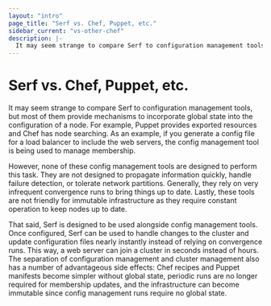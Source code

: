 ```yaml
---
layout: "intro"
page_title: "Serf vs. Chef, Puppet, etc."
sidebar_current: "vs-other-chef"
description: |-
  It may seem strange to compare Serf to configuration management tools, but most of them provide mechanisms to incorporate global state into the configuration of a node. For example, Puppet provides exported resources and Chef has node searching. As an example, if you generate a config file for a load balancer to include the web servers, the config management tool is being used to manage membership.
---
```


# Serf vs. Chef, Puppet, etc.

It may seem strange to compare Serf to configuration management tools,
but most of them provide mechanisms to incorporate global state into the
configuration of a node. For example, Puppet provides exported resources
and Chef has node searching. As an example, if you generate a config file
for a load balancer to include the web servers, the config management
tool is being used to manage membership.

However, none of these config management tools are designed to perform
this task. They are not designed to propagate information quickly,
handle failure detection, or tolerate network partitions. Generally,
they rely on very infrequent convergence runs to bring things up to date.
Lastly, these tools are not friendly for immutable infrastructure as they
require constant operation to keep nodes up to date.

That said, Serf is designed to be used alongside config management tools.
Once configured, Serf can be used to handle changes to the cluster and
update configuration files nearly instantly instead of relying on convergence
runs. This way, a web server can join a cluster in seconds instead of hours.
The separation of configuration management and cluster management also has
a number of advantageous side effects: Chef recipes and Puppet manifests become
simpler without global state, periodic runs are no longer required for
membership updates, and the infrastructure can become immutable since
config management runs require no global state.
